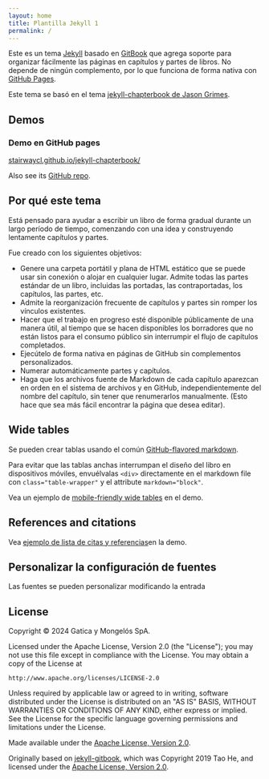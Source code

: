 ```yaml
---
layout: home
title: Plantilla Jekyll 1
permalink: /
---
```


Este es un tema  [Jekyll](https://jekyllrb.com/) basado en [GitBook](https://www.gitbook.com/) que agrega soporte para organizar fácilmente las páginas en capítulos y partes de libros. No depende de ningún complemento, por lo que funciona de forma nativa con [GitHub Pages](https://pages.github.com/).

Este tema se basó en el tema [jekyll-chapterbook de Jason Grimes](https://github.com/jasongrimes/jekyll-chapterbook).

## Demos

### Demo en GitHub pages

[stairwaycl.github.io/jekyll-chapterbook/](https://stairwaycl.github.io/jekyll-chapterbook/)

Also see its
[GitHub repo](https://github.com/stairwaycl/jekyll-chapterbook).

## Por qué este tema

Está pensado para ayudar a escribir un libro de forma gradual durante un largo período de tiempo, comenzando con una idea y construyendo lentamente capítulos y partes.

Fue creado con los siguientes objetivos:

* Genere una carpeta portátil y plana de HTML estático que se puede usar sin conexión o alojar en cualquier lugar.
Admite todas las partes estándar de un libro, incluidas las portadas, las contraportadas, los capítulos, las partes, etc.
* Admite la reorganización frecuente de capítulos y partes sin romper los vínculos existentes.
* Hacer que el trabajo en progreso esté disponible públicamente de una manera útil, al tiempo que se hacen disponibles los borradores que no están listos para el consumo público sin interrumpir el flujo de capítulos completados.
* Ejecútelo de forma nativa en páginas de GitHub sin complementos personalizados.
* Numerar automáticamente partes y capítulos.
* Haga que los archivos fuente de Markdown de cada capítulo aparezcan en orden en el sistema de archivos y en GitHub, independientemente del nombre del capítulo, sin tener que renumerarlos manualmente. (Esto hace que sea más fácil encontrar la página que desea editar).


## Wide tables

Se pueden crear tablas usando el común [GitHub-flavored markdown](https://github.github.com/gfm/#tables-extension-).

Para evitar que las tablas anchas interrumpan el diseño del libro en dispositivos móviles, envuélvalas `<div>` directamente en el markdown file con `class="table-wrapper"` y el attribute `markdown="block"`.

Vea un ejemplo de [mobile-friendly wide tables](https://jasongrimes.github.io/jekyll-chapterbook/wide-tables.html) en el demo.

## References and citations

Vea [ejemplo de lista de citas y referencias](https://stairwaycl.github.io/jekyll-chapterbook/references.html)en la demo.

## Personalizar la configuración de fuentes

Las fuentes se pueden personalizar modificando la entrada


## License

Copyright &copy; 2024 Gatica y Mongelós SpA.

Licensed under the Apache License, Version 2.0 (the "License");
you may not use this file except in compliance with the License.
You may obtain a copy of the License at

    http://www.apache.org/licenses/LICENSE-2.0

Unless required by applicable law or agreed to in writing, software
distributed under the License is distributed on an "AS IS" BASIS,
WITHOUT WARRANTIES OR CONDITIONS OF ANY KIND, either express or implied.
See the License for the specific language governing permissions and
limitations under the License.


Made available under the [Apache License, Version 2.0](https://github.com/jasongrimes/jekyll-chapterbook/blob/master/LICENSE).

Originally based on [jekyll-gitbook](https://github.com/sighingnow/jekyll-gitbook),
which was Copyright 2019 Tao He,
and licensed under the [Apache License, Version 2.0](https://github.com/sighingnow/jekyll-gitbook/blob/f286e81abb57c91b7056d043d846cd308c8ea292/LICENSE).

